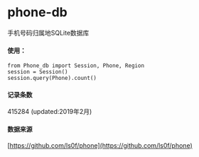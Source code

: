 # phone-db
手机号码归属地SQLite数据库

#### 使用：

```
from Phone_db import Session, Phone, Region
session = Session()
session.query(Phone).count()

```

#### 记录条数

415284 (updated:2019年2月)

#### 数据来源

[https://github.com/ls0f/phone](https://github.com/ls0f/phone)
